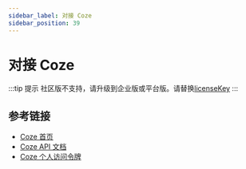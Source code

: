 ```yaml
---
sidebar_label: 对接 Coze
sidebar_position: 39
---
```


# 对接 Coze

:::tip 提示
社区版不支持，请升级到企业版或平台版。请替换[licenseKey](../development/license.md)
:::

## 参考链接

- [Coze 首页](https://www.coze.cn/home)
- [Coze API 文档](https://www.coze.cn/open/docs/developer_guides)
- [Coze 个人访问令牌](https://www.coze.cn/open/oauth/pats)
